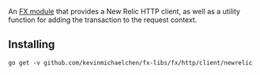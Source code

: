 An [FX module](https://github.com/uber-go/fx) that provides a New Relic HTTP
client, as well as a utility function for adding the transaction to the request
context.

## Installing
```shell
go get -v github.com/kevinmichaelchen/fx-libs/fx/http/client/newrelic
```
